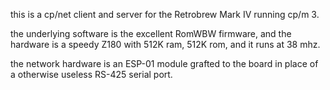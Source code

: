 this is a cp/net client and server for the Retrobrew Mark IV running cp/m 3.

the underlying software is the excellent RomWBW firmware, and the hardware
is a speedy Z180 with 512K ram, 512K rom, and it runs at 38 mhz.

the network hardware is an ESP-01 module grafted to the board in place of a
otherwise useless RS-425 serial port.
